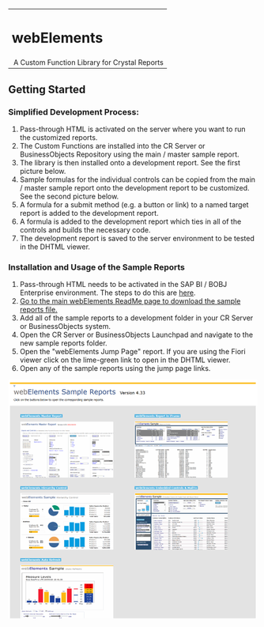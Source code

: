 <table width=100% border=0>
<tr ><td colspan=2><h1>webElements</h1></td></tr>
<tr><td>&nbsp;A Custom Function Library for Crystal Reports</td></tr>
</table>

## Getting Started

### Simplified Development Process:

1. Pass-through HTML is activated on the server where you want to run the customized reports.
1. The Custom Functions are installed into the CR Server or BusinessObjects Repository using the main / master sample report.
1. The library is then installed onto a development report. See the first picture below.
1. Sample formulas for the individual controls can be copied from the main / master sample report onto the development report to be customized. See the second picture below.
1. A formula for a submit method (e.g. a button or link) to a named target report is added to the development report.
1. A formula is added to the development report which ties in all of the controls and builds the necessary code.
1. The development report is saved to the server environment to be tested in the DHTML viewer.

### Installation and Usage of the Sample Reports

1. Pass-through HTML needs to be activated in the SAP BI / BOBJ Enterprise environment. The steps to do this are [here](/webelements/admin/passthroughhtml.md).
1. [Go to the main webElements ReadMe page to download the sample reports file.](https://github.com/jwisemanca/biReports/edit/master/webelements/readme.md)
2. Add all of the sample reports to a development folder in your CR Server or BusinessObjects system.
3. Open the CR Server or BusinessObjects Launchpad and navigate to the new sample reports folder.
4. Open the "webElements Jump Page" report. If you are using the Fiori viewer click on the lime-green link to open in the DHTML viewer.
5. Open any of the sample reports using the jump page links.

![wepic](/webelements/admin/wesrjp2.png)

